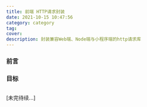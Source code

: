 ```yaml
---
title: 前端 HTTP请求封装
date: 2021-10-15 10:47:56
category: category
tag:
cover:
description: 封装兼容Web端、Node端与小程序端的http请求库
---
```


### 前言

### 目标

```js

```





[未完待续...]